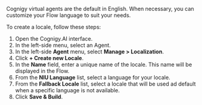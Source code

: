 Cognigy virtual agents are the default in English. When necessary, you can customize your Flow language to suit your needs.

To create a locale, follow these steps:

1. Open the Cognigy.AI interface.
2. In the left-side menu, select an Agent.
3. In the left-side **Agent** menu, select **Manage > Localization**.
4. Click **+ Create new Locale**.
5. In the **Name** field, enter a unique name of the locale. This name will be displayed in the Flow.
6. From the **NlU Language** list, select a language for your locale.
7. From the **Fallback Locale** list, select a locale that will be used ad default when a specific language is not available.
8. Click **Save & Build**.